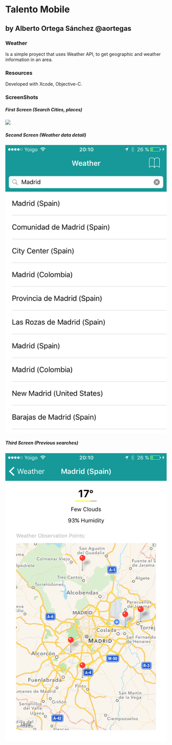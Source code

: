# Talento Mobile

## by Alberto Ortega Sánchez @aortegas


### Weather
Is a simple proyect that uses Weather API, to get geographic and weather information in an area.

### Resources
Developed with Xcode, Objective-C. 


### ScreenShots

##### First Screen (Search Cities, places)
![](images/IMG_0015.PNG)

##### Second Screen (Weather data detail)
![](images/IMG_0016.PNG)

##### Third Screen (Previous searches)
![](images/IMG_0017.PNG)
